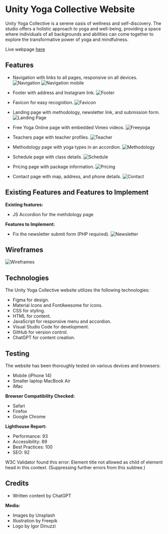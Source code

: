 # Unity Yoga Collective Website

Unity Yoga Collective is a serene oasis of wellness and self-discovery. 
The studio offers a holistic approach to yoga and well-being, providing a space where individuals of all backgrounds and abilities 
can come together to explore the transformative power of yoga and mindfulness.

Live webpage [here](https://igordinuzzi.com/Unity-Yoga/index.html)

## Features

- Navigation with links to all pages, responsive on all devices.
 ![Navigation](doc/nav-desktop.jpg)
![Navigation mobile](doc/nav-mobile.jpg)
  
- Footer with address and Instagram link.
   ![Footer](doc/nav-desktop.jpg)

- Favicon for easy recognition.
  ![Favicon](doc/favicon.png)
  
- Landing page with methodology, newsletter link, and submission form.
    ![Landing Page](doc/homepage.png)
  
- Free Yoga Online page with embedded Vimeo videos.
  ![Freeyoga](doc/free-yoga.jpg)
  
- Teachers page with teacher profiles.
  ![Teacher](doc/teachers.jpg)
  
- Methodology page with yoga types in an accordion.
   ![Methodology](doc/methodology.jpg)
  
- Schedule page with class details.
  ![Schedule](doc/schedule.jpg)
  
- Pricing page with package information.
 ![Pricing](doc/pricing.jpg)
 
- Contact page with map, address, and phone details.
  ![Contact](doc/contact.jpg)

## Existing Features and Features to Implement

**Existing features:**

- JS Accordion for the methdology page 

**Features to Implement:**

- Fix the newsletter submit form (PHP required).
  ![Newsletter](doc/newsletter.jpg)

## Wireframes
![Wireframes](doc/wireframes.jpg)


## Technologies

The Unity Yoga Collective website utilizes the following technologies:

- Figma for design.
- Material Icons and FontAwesome for icons.
- CSS for styling.
- HTML for content.
- JavaScript for responsive menu and accordion.
- Visual Studio Code for development.
- GitHub for version control.
- ChatGPT for content creation.

## Testing

The website has been thoroughly tested on various devices and browsers:

- Mobile (iPhone 14)
- Smaller laptop MacBook Air
- iMac

**Browser Compatibility Checked:**

- Safari
- Firefox
- Google Chrome

**Lighthouse Report:**

- Performance: 93
- Accessibility: 89
- Best Practices: 100
- SEO: 92

W3C Validator found this error: Element title not allowed as child of element head in this context. (Suppressing further errors from this subtree.)

## Credits

- Written content by ChatGPT

**Media:**

- Images by Unsplash
- Illustration by Freepik
- Logo by Igor Dinuzzi
